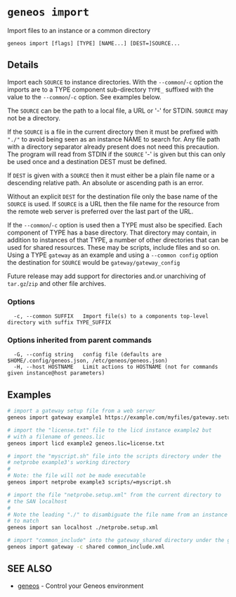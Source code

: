 # `geneos import`

Import files to an instance or a common directory

```text
geneos import [flags] [TYPE] [NAME...] [DEST=]SOURCE...
```

## Details

Import each `SOURCE` to instance directories. With the
`--common`/`-c` option the imports are to a TYPE component
sub-directory `TYPE_` suffixed with the value to the `--common`/`-c`
option. See examples below.

The `SOURCE` can be the path to a local file, a URL or '-' for STDIN.
`SOURCE` may not be a directory.

If the `SOURCE` is a file in the current directory then it must be
prefixed with `"./"` to avoid being seen as an instance NAME to
search for. Any file path with a directory separator already present
does not need this precaution. The program will read from STDIN if
the `SOURCE` '-' is given but this can only be used once and a
destination DEST must be defined.

If `DEST` is given with a `SOURCE` then it must either be a plain file
name or a descending relative path. An absolute or ascending path is
an error.

Without an explicit `DEST` for the destination file only the base name
of the `SOURCE` is used. If `SOURCE` is a URL then the file name for
the resource from the remote web server is preferred over the last
part of the URL.

If the `--common`/`-c` option is used then a TYPE must also be
specified. Each component of TYPE has a base directory. That
directory may contain, in addition to instances of that TYPE, a
number of other directories that can be used for shared resources.
These may be scripts, include files and so on. Using a TYPE `gateway`
as an example and using a `--common config` option the destination
for `SOURCE` would be `gateway/gateway_config`

Future release may add support for directories and.or unarchiving of
`tar.gz`/`zip` and other file archives.

### Options

```text
  -c, --common SUFFIX   Import file(s) to a components top-level directory with suffix TYPE_SUFFIX
```

### Options inherited from parent commands

```text
  -G, --config string   config file (defaults are $HOME/.config/geneos.json, /etc/geneos/geneos.json)
  -H, --host HOSTNAME   Limit actions to HOSTNAME (not for commands given instance@host parameters)
```

## Examples

```bash
# import a gateway setup file from a web server
geneos import gateway example1 https://example.com/myfiles/gateway.setup.xml

# import the "license.txt" file to the licd instance example2 but
# with a filename of geneos.lic
geneos import licd example2 geneos.lic=license.txt

# import the "myscript.sh" file into the scripts directory under the
# netprobe example3's working directory
#
# Note: the file will not be made executable
geneos import netprobe example3 scripts/=myscript.sh

# import the file "netprobe.setup.xml" from the current directory to
# the SAN localhost
# 
# Note the leading "./" to disambiguate the file name from an instance
# to match
geneos import san localhost ./netprobe.setup.xml

# import "common_include" into the gateway_shared directory under the gateway are of the installation directory
geneos import gateway -c shared common_include.xml

```

## SEE ALSO

* [geneos](geneos.md)	 - Control your Geneos environment
